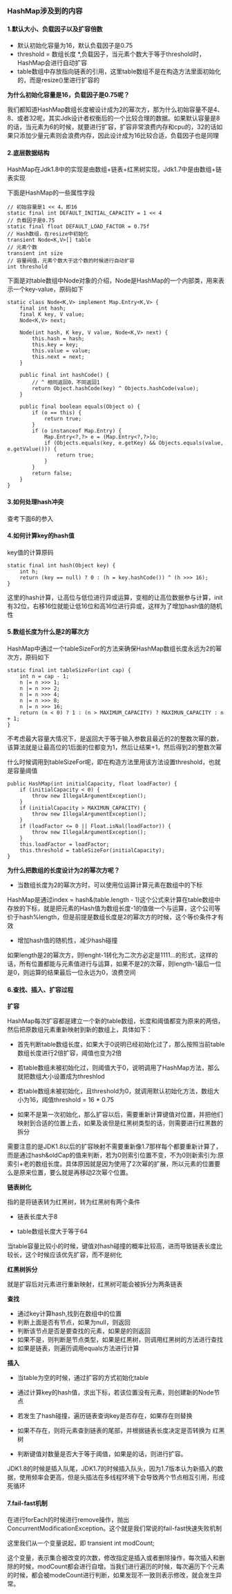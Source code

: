 ### HashMap涉及到的内容

#### 1.默认大小、负载因子以及扩容倍数

- 默认初始化容量为16，默认负载因子是0.75
- threshold = 数组长度 *,负载因子，当元素个数大于等于threshold时，HashMap会进行自动扩容    
- table数组中存放指向链表的引用，这里table数组不是在构造方法里面初始化的，而是resize()里进行扩容的


**为什么初始化容量是16，负载因子是0.75呢？**

我们都知道HashMap数组长度被设计成为2的幂次方，那为什么初始容量不是4、8、或者32呢，其实Jdk设计者权衡后的一个比较合理的数据。如果默认容量是8的话，当元素为6的时候，就要进行扩容，扩容非常浪费内存和cpu的，32的话如果只添加少量元素则会浪费内存，因此设计成为16比较合适，负载因子也是同理

#### 2.底层数据结构

HashMap在Jdk1.8中的实现是由数组+链表+红黑树实现，Jdk1.7中是由数组+链表实现

下面是HashMap的一些属性字段

    // 初始容量是1 << 4，即16
    static final int DEFAULT_INITIAL_CAPACITY = 1 << 4
    // 负载因子是0.75
    static final float DEFAULT_LOAD_FACTOR = 0.75f
    // Hash数组，在resize中初始化
    transient Node<K,V>[] table
    // 元素个数
    transient int size
    // 容量阀值，元素个数大于这个数的时候进行自动扩容
    int threshold

下面是对table数组中Node对象的介绍，Node是HashMap的一个内部类，用来表示一个key-value，原码如下

    static class Node<K,V> implement Map.Entry<K,V> {
        final int hash;
        final K key, V value;
        Node<K,V> next;
        
        Node(int hash, K key, V value, Node<K,V> next) {
            this.hash = hash;
            this.key = key;
            this.value = value;
            this.next = next;
        }
        
        public final int hashCode() {
            // ^ 相同返回0，不同返回1
            return Object.hashCode(key) ^ Objects.hashCode(value);
        }
        
        public final boolean equals(Object o) {
            if (o == this) {
                return true;
            }
            if (o instanceof Map.Entry) {
                Map.Entry<?,?> e = (Map.Entry<?,?>)o;
                if (Objects.equals(key, e.getKey) && Objects.equals(value, e.getValue())) {
                    return true;
                }
            }
            return false;
        }
    }

#### 3.如何处理hash冲突

查考下面6的参入

#### 4.如何计算key的hash值

key值的计算原码

    static final int hash(Object key) {
        int h;
        return (key == null) ? 0 : (h = key.hashCode()) ^ (h >>> 16);
    }

这里的hash计算，让高位与低位进行异或运算，变相的让高位数据参与计算，init有32位，右移16位就能让低16位和高16位进行异或，这样为了增加hash值的随机性

#### 5.数组长度为什么是2的幂次方

HashMap中通过一个tableSizeFor的方法来确保HashMap数组长度永远为2的幂次方，原码如下

    static final int tableSizeFor(int cap) {
        int n = cap - 1;
        n |= n >>> 1;
        n |= n >>> 2;
        n |= n >>> 4;
        n |= n >>> 8;
        n |= n >>> 16;
        return (n < 0) ? 1 : (n > MAXIMUM_CAPACITY) ? MAXIMUN_CAPACITY : n + 1;
    }

不考虑最大容量大情况下，是返回大于等于输入参数且最近的2的整数次幂的数，该算法就是让最高位的1后面的位都变为1，然后让结果+1，然后得到2的整数次幂

什么时候调用到tableSizeFor呢，即在构造方法里用该方法设置threshold，也就是容量阈值

    public HashMap(int initialCapacity, float loadFactor) {
        if (initialCapacity < 0) {
            throw new IllegalArgumentException();
        }
        if (initialCapacity > MAXIMUN_CAPACITY) {
            throw new IllegalArgumentException();
        }
        if (loadFactor <= 0 || Float.isNal(loadFactor)) {
            throw new IllegalArgumentException();
        }
        this.loadFactor = loadFactor;
        this.threshold = tableSizeFor(initialCapacity);
    }

**为什么把数组的长度设计为2的幂次方呢？**

- 当数组长度为2的幂次方时，可以使用位运算计算元素在数组中的下标

HashMap是通过index = hash&(table.length - 1)这个公式来计算在table数组中存放的下标，就是把元素的Hash值为数组长度-1的值做一个与运算，这个公司等价于hash%length，但是前提是数组长度是2的幂次方的时候，这个等价条件才有效

- 增加hash值的随机性，减少hash碰撞

如果length是2的幂次方，则lenght-1转化为二次方必定是1111...的形式，这样的话，所有位置都能与元素值进行与运算，如果不是2的次幂，则length-1最后一位是0，则运算的结果最后一位永远为0，浪费空间


#### 6.查找、插入、扩容过程

**扩容**

HashMap每次扩容都是建立一个新的table数组，长度和阈值都变为原来的两倍，然后把原数组元素重新映射到新的数组上，具体如下：

- 首先判断table数组长度，如果大于0说明已经初始化过了，那么按照当前table数组长度进行2倍扩容，阈值也变为2倍

- 若table数组未被初始化过，则阈值大于0，说明调用了HashMap方法，那么就把数组大小设置成为threshlod

- 若table数组未被初始化，且threshold为0，就调用默认初始化方法，数组大小为16，阈值threshold = 16 * 0.75

- 如果不是第一次初始化，那么扩容以后，需要重新计算键值对位置，并把他们映射到合适的位置上去，如果及诶但是红黑树类型的话，则需要进行红黑数的拆分

需要注意的是JDK1.8以后的扩容映射不需要重新像1.7那样每个都要重新计算了，而是通过hash&oldCap的值来判断，若为0则索引位置不变，不为0则新索引为:原索引+老的数组长度。具体原因就是因为使用了2次幂的扩展，所以元素的位置要么是原来位置，要么就是再移动2次幂个位置。

**链表树化**

指的是将链表转为红黑树，转为红黑树有两个条件

- 链表长度大于8

- table数组长度大于等于64

当table容量比较小的时候，键值对hash碰撞的概率比较高，进而导致链表长度比较长，这个时候应该优先扩容，而不是树化

**红黑树拆分**

就是扩容后对元素进行重新映射，红黑树可能会被拆分为两条链表

**查找**

- 通过key计算hash,找到在数组中的位置
- 判断上面是否有节点，如果为null，则返回
- 判断该节点是否是要查找的元素，如果是的则返回
- 如果不是，则判断是节点类型，如果是红黑树，则调用红黑树的方法进行查找
- 如果是链表，则遍历调用equals方法进行计算

**插入**

- 当table为空的时候，通过扩容的方式初始化table

- 通过计算key的hash值，求出下标，若该位置没有元素，则创建新的Node节点

- 若发生了hash碰撞，遍历链表查询key是否存在，如果存在则替换

- 如果不存在，则将元素查到链表的尾部，并根据链表长度决定是否转换为
红黑树

- 判断键值对数量是否大于等于阈值，如果是的话，则进行扩容。

JDK1.8的时候是插入队尾，JDK1.7的时候插入队头，因为1.7版本认为新插入的数据，使用频率会更高，但是头插法在多线程环境下会导致两个节点相互引用，形成死循环

#### 7.fail-fast机制

在进行forEach的时候进行remove操作，抛出ConcurrentModificationException。这个就是我们常说的fail-fast快速失败机制

这里我们从一个变量说起，即 transient int modCount;

这个变量，表示集合被改变的次数，修改指定是插入或者删除操作，每次插入和删除的时候，modCount都会进行自增。当我们进行遍历的时候，每次遍历下个元素的时候，都会被modeCount进行判断，如果发现不一致则表示修改，就会发生异常。
